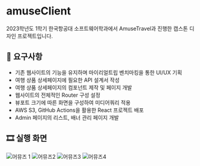 # amuseClient
2023학년도 1학기 한국항공대 소프트웨어학과에서 AmuseTravel과 진행한 캡스톤 디자인 프로젝트입니다.

## 🚀 요구사항
- 기존 웹사이트의 기능을 유지하며 마이리얼트립 벤치마킹을 통한 UI/UX 기획
- 여행 상품 상세페이지에 필요한 API 설계서 작성
- 여행 상품 상세페이지의 컴포넌트 제작 및 페이지 개발
- 웹사이트의 전체적인 Router 구성 설정
- 뷰포트 크기에 따른 화면을 구성하여 미디어쿼리 적용
- AWS S3, GitHub Actions을 활용한 React 프로젝트 배포
- Admin 페이지의 리스트, 배너 관리 페이지 개발

## 🎞 실행 화면

![어뮤즈 1](https://github.com/afk0323/amuseClient/assets/86689831/90fdb71e-f7c4-4d1e-95f5-e576aaae4339)
![어뮤즈2](https://github.com/afk0323/amuseClient/assets/86689831/3a2a5e4f-c2d6-468f-9678-7c13fe976302)
![어뮤즈3](https://github.com/afk0323/amuseClient/assets/86689831/d08749e4-26c9-413d-a182-e92e1591fbbc)
![어뮤즈4](https://github.com/afk0323/amuseClient/assets/86689831/434ab747-8b72-4197-8174-5ba549a1d87c)

